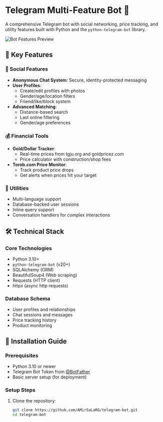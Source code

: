 # Telegram Multi-Feature Bot 🤖

A comprehensive Telegram bot with social networking, price tracking, and utility features built with Python and the `python-telegram-bot` library.

![Bot Features Preview](https://photos.fife.usercontent.google.com/pw/AP1GczOtvoZfevlE-ZBvzeg75fDeY5PvpW-RDv2TTBQWF-RBpRlCJK6166Bb=w751-h1132-s-no-gm?authuser=0)


## 🌟 Key Features

### 💬 Social Features

- **Anonymous Chat System**: Secure, identity-protected messaging
- **User Profiles**:
  - Create/edit profiles with photos
  - Gender/age/location filters
  - Friend/like/block system
- **Advanced Matching**:
  - Distance-based search
  - Last online filtering
  - Gender/age preferences

### 💰 Financial Tools

- **Gold/Dollar Tracker**:
  - Real-time prices from tgju.org and goldpricez.com
  - Price calculator with construction/shop fees
- **Torob.com Price Monitor**:
  - Track product price drops
  - Get alerts when prices hit your target

### 🔧 Utilities

- Multi-language support
- Database-backed user sessions
- Inline query support
- Conversation handlers for complex interactions

## 🛠 Technical Stack

### Core Technologies

- Python 3.10+
- `python-telegram-bot` (v20+)
- SQLAlchemy (ORM)
- BeautifulSoup4 (Web scraping)
- Requests (HTTP client)
- httpx (async http requests)

### Database Schema

- User profiles and relationships
- Chat sessions and messages
- Price tracking history
- Product monitoring

## 🚀 Installation Guide

### Prerequisites

- Python 3.10 or newer
- Telegram Bot Token from [@BotFather](https://t.me/BotFather)
- Basic server setup (for deployment)

### Setup Steps

1. Clone the repository:
   ```bash
   git clone https://github.com/AMirSaLaRG/telegram-bot.git
   cd telegram-bot
   ```
